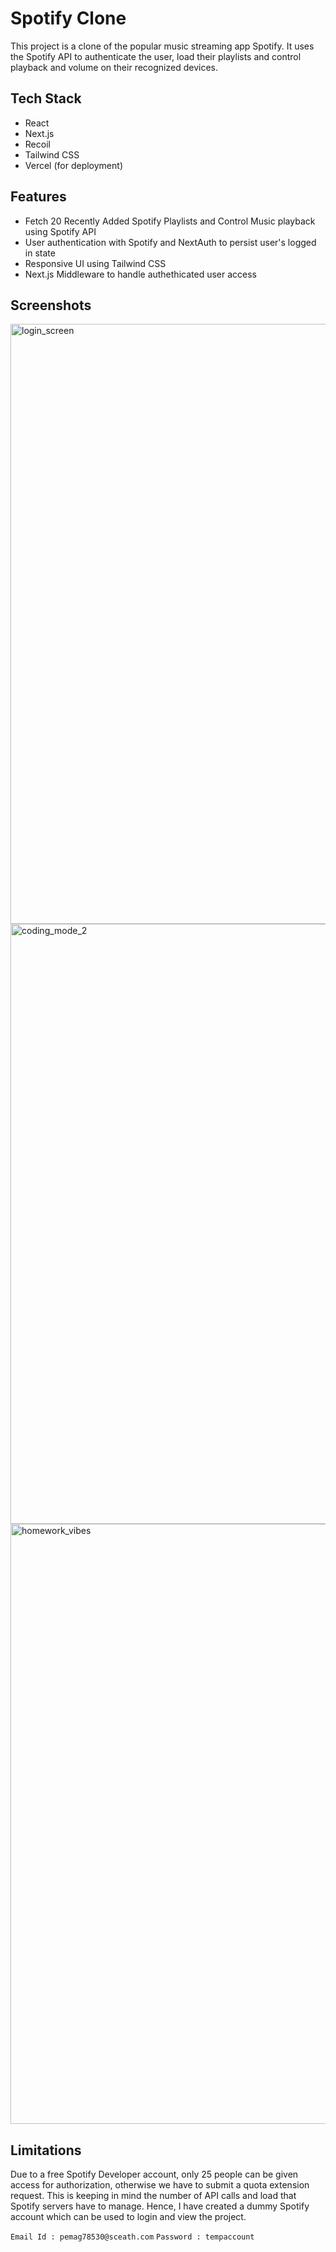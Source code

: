 
# Spotify Clone

This project is a clone of the popular music streaming app Spotify. It uses the Spotify API to authenticate the user, load their playlists and control playback and volume on their recognized devices.

## Tech Stack

- React 
- Next.js 
- Recoil
- Tailwind CSS
- Vercel (for deployment)

## Features

- Fetch 20 Recently Added Spotify Playlists and Control Music playback using Spotify API
- User authentication with Spotify and NextAuth to persist user's logged in state
- Responsive UI using Tailwind CSS
- Next.js Middleware to handle authethicated user access

## Screenshots
<img width="960" alt="login_screen" src="https://user-images.githubusercontent.com/66862584/170701986-24ca3ed0-a77d-4697-ae39-ddee97ffb2a0.png">

<img width="960" alt="coding_mode_2" src="https://user-images.githubusercontent.com/66862584/170702021-639c46ae-e8d7-4433-a4c8-a04794f004b2.png">

<img width="960" alt="homework_vibes" src="https://user-images.githubusercontent.com/66862584/170701733-ede520a9-536e-4502-9f2b-4b0297883f98.png">

## Limitations
Due to a free Spotify Developer account, only 25 people can be given access for authorization, otherwise we have to submit a quota extension request. This is keeping in mind the number of API calls and load that Spotify servers have to manage. Hence, I have created a dummy Spotify account which can be used to login and view the project. 

`Email Id : pemag78530@sceath.com`
`Password : tempaccount`



